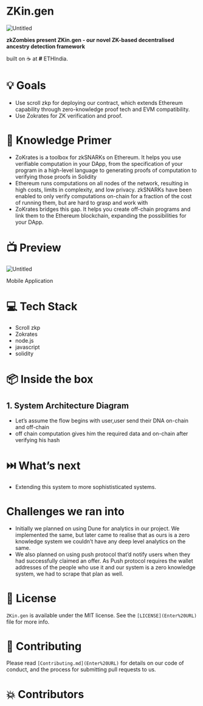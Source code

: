 # ZKin.gen

![Untitled](Untitled)

**zkZombies present ZKin.gen - our novel ZK-based decentralised ancestry detection framework**  

built on ☕ at **#** ETHIndia.
 

# 💡 Goals

- Use scroll zkp for deploying our contract, which extends Ethereum capability through zero-knowledge proof tech and EVM compatibility.
- Use Zokrates for ZK verification and proof.

# 🧠 Knowledge Primer

- ZoKrates is a toolbox for zkSNARKs on Ethereum. It helps you use verifiable computation in your DApp, from the specification of your program in a high-level language to generating proofs of computation to verifying those proofs in Solidity
- Ethereum runs computations on all nodes of the network, resulting in high costs, limits in complexity, and low privacy. zkSNARKs have been enabled to only verify computations on-chain for a fraction of the cost of running them, but are hard to grasp and work with
- ZoKrates bridges this gap. It helps you create off-chain programs and link them to the Ethereum blockchain, expanding the possibilities for your DApp.

# 📺 Preview

![Untitled]((Untitled%201.png))

Mobile Application

# 💻 Tech Stack

- Scroll zkp
- Zokrates
- node.js
- javascript
- solidity

# 📦 Inside the box

## 1. System Architecture Diagram

- Let’s assume the flow begins with user,user send their DNA on-chain and off-chain
- off chain computation gives him the required data and on-chain after verifying his hash

## 

# ⏭️ What’s next

- Extending this system to more sophististicated systems.

# Challenges we ran into

- Initially we planned on using Dune for analytics in our project. We implemented the same, but later came to realise that as ours is a zero knowledge system we couldn’t have any deep level analytics on the same.
- We also planned on using push protocol that’d notify users when they had successfully claimed an offer. As Push protocol requires the wallet addresses of the people who use it and our system is a zero knowledge system, we had to scrape that plan as well.

# 📜 License

`ZKin.gen` is available under the MIT license. See the `[LICENSE](Enter%20URL)` file for more info.

# 🤝 Contributing

Please read `[Contributing.md](Enter%20URL)` for details on our code of conduct, and the process for submitting pull requests to us.

# 💥 Contributors

# 

##
